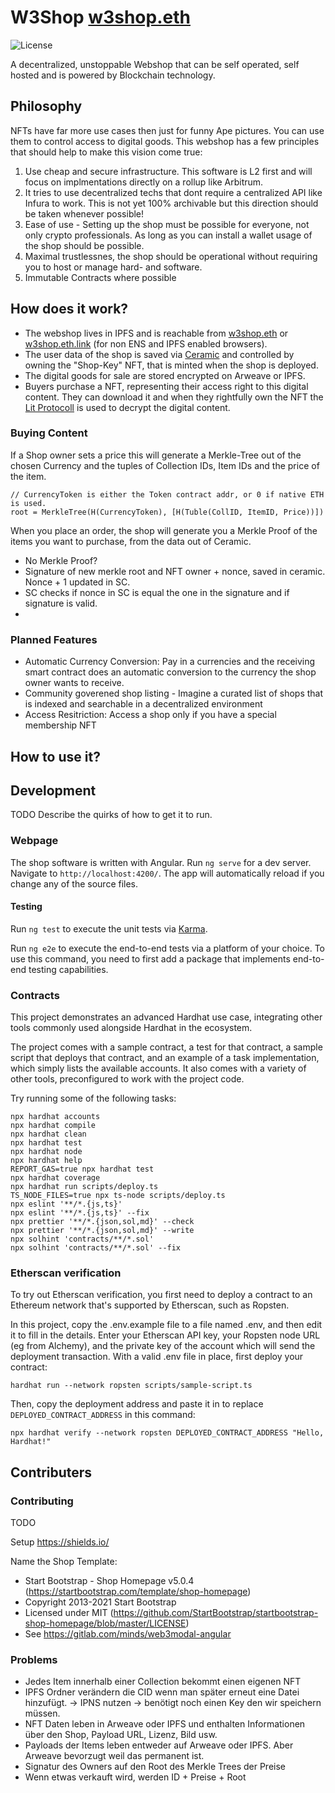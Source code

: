 # W3Shop [w3shop.eth](https://w3shop.eth.link)

![License](https://img.shields.io/github/license/tfelix/w3shop)

A decentralized, unstoppable Webshop that can be self operated, self hosted and is powered by Blockchain technology.

## Philosophy

NFTs have far more use cases then just for funny Ape pictures. You can use them to control access to digital goods. This webshop has a few principles that should help to make this vision come true:

1. Use cheap and secure infrastructure. This software is L2 first and will focus on implmentations directly on a rollup like Arbitrum.
2. It tries to use decentralized techs that dont require a centralized API like Infura to work. This is not yet 100% archivable but this direction should be taken whenever possible!
3. Ease of use - Setting up the shop must be possible for everyone, not only crypto professionals. As long as you can install a wallet usage of the shop should be possible.
4. Maximal trustlessnes, the shop should be operational without requiring you to host or manage hard- and software.
5. Immutable Contracts where possible

## How does it work?

- The webshop lives in IPFS and is reachable from [w3shop.eth](ipfs://w3shop.eth) or [w3shop.eth.link](https://w3shop.eth.link) (for non ENS and IPFS enabled browsers).
- The user data of the shop is saved via [Ceramic](https://ceramic.network/) and controlled by owning the "Shop-Key" NFT, that is minted when the shop is deployed.
- The digital goods for sale are stored encrypted on Arweave or IPFS.
- Buyers purchase a NFT, representing their access right to this digital content. They can download it and when they rightfully own the NFT the [Lit Protocoll](https://litprotocol.com/) is used to decrypt the digital content.

### Buying Content

If a Shop owner sets a price this will generate a Merkle-Tree out of the chosen Currency and the tuples of Collection IDs, Item IDs and the price of the item.

```text
// CurrencyToken is either the Token contract addr, or 0 if native ETH is used.
root = MerkleTree(H(CurrencyToken), [H(Tuble(CollID, ItemID, Price))])
```

When you place an order, the shop will generate you a Merkle Proof of the items you want to purchase, from the data out of Ceramic.

- No Merkle Proof?
- Signature of new merkle root and NFT owner + nonce, saved in ceramic. Nonce + 1 updated in SC.
- SC checks if nonce in SC is equal the one in the signature and if signature is valid.
-

### Planned Features

- Automatic Currency Conversion: Pay in a currencies and the receiving smart contract does an automatic conversion to the currency the shop owner wants to receive.
- Community goverened shop listing - Imagine a curated list of shops that is indexed and searchable in a decentralized environment
- Access Resitriction: Access a shop only if you have a special membership NFT

## How to use it?

## Development

TODO Describe the quirks of how to get it to run.

### Webpage

The shop software is written with Angular. Run `ng serve` for a dev server. Navigate to `http://localhost:4200/`. The app will automatically reload if you change any of the source files.

#### Testing

Run `ng test` to execute the unit tests via [Karma](https://karma-runner.github.io).

Run `ng e2e` to execute the end-to-end tests via a platform of your choice. To use this command, you need to first add a package that implements end-to-end testing capabilities.

### Contracts

This project demonstrates an advanced Hardhat use case, integrating other tools commonly used alongside Hardhat in the ecosystem.

The project comes with a sample contract, a test for that contract, a sample script that deploys that contract, and an example of a task implementation, which simply lists the available accounts. It also comes with a variety of other tools, preconfigured to work with the project code.

Try running some of the following tasks:

```shell
npx hardhat accounts
npx hardhat compile
npx hardhat clean
npx hardhat test
npx hardhat node
npx hardhat help
REPORT_GAS=true npx hardhat test
npx hardhat coverage
npx hardhat run scripts/deploy.ts
TS_NODE_FILES=true npx ts-node scripts/deploy.ts
npx eslint '**/*.{js,ts}'
npx eslint '**/*.{js,ts}' --fix
npx prettier '**/*.{json,sol,md}' --check
npx prettier '**/*.{json,sol,md}' --write
npx solhint 'contracts/**/*.sol'
npx solhint 'contracts/**/*.sol' --fix
```

### Etherscan verification

To try out Etherscan verification, you first need to deploy a contract to an Ethereum network that's supported by Etherscan, such as Ropsten.

In this project, copy the .env.example file to a file named .env, and then edit it to fill in the details. Enter your Etherscan API key, your Ropsten node URL (eg from Alchemy), and the private key of the account which will send the deployment transaction. With a valid .env file in place, first deploy your contract:

```shell
hardhat run --network ropsten scripts/sample-script.ts
```

Then, copy the deployment address and paste it in to replace `DEPLOYED_CONTRACT_ADDRESS` in this command:

```shell
npx hardhat verify --network ropsten DEPLOYED_CONTRACT_ADDRESS "Hello, Hardhat!"
```

## Contributers

### Contributing

TODO

Setup https://shields.io/

Name the Shop Template:

* Start Bootstrap - Shop Homepage v5.0.4 (https://startbootstrap.com/template/shop-homepage)
* Copyright 2013-2021 Start Bootstrap
* Licensed under MIT (https://github.com/StartBootstrap/startbootstrap-shop-homepage/blob/master/LICENSE)
* See https://gitlab.com/minds/web3modal-angular


### Problems

- Jedes Item innerhalb einer Collection bekommt einen eigenen NFT
- IPFS Ordner verändern die CID wenn man später erneut eine Datei hinzufügt. -> IPNS nutzen -> benötigt noch einen Key den wir speichern müssen.
- NFT Daten leben in Arweave oder IPFS und enthalten Informationen über den Shop, Payload URL, Lizenz, Bild usw.
- Payloads der Items leben entweder auf Arweave oder IPFS. Aber Arweave bevorzugt weil das permanent ist.
- Signatur des Owners auf den Root des Merkle Trees der Preise
- Wenn etwas verkauft wird, werden ID + Preise + Root